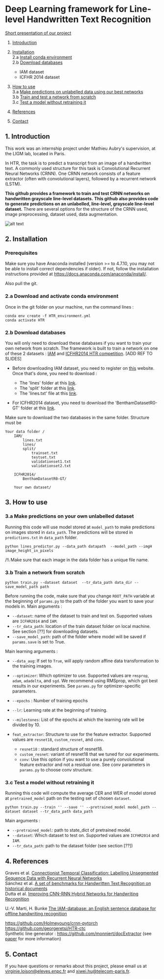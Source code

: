 # Deep Learning framework for Line-level Handwritten Text Recognition

[Short presentation of our project](https://docs.google.com/presentation/d/12Z29QPWQubbgZ_PfHG1yqZ3Cal-d6sHWFJcZ0bJVxH8/edit?usp=sharing)

1. [Introduction](#1-introduction) 
    
2. [Installation](#2-installation) \
    2.a [Install conda environment](#2a-download--and-activate-conda-environment) \
    2.b [Download databases](#2b-download-databases)
    - IAM dataset
    - ICFHR 2014 dataset

3. [How to use](#3-how-to-use) \
    3.a [Make predictions on unlabelled data using our best networks](#3a-make-predictions-on-your-own-unlabelled-dataset) \
    3.b [Train and test a network from scratch](#3b-train-a-network-from-scratch)\
    3.c [Test a model without retraining it](#3c-test-a-model-without-retraining-it)

4. [References](#4-references)

5. [Contact](#5-contact)


## 1. Introduction 

This work was an internship project under Mathieu Aubry's supervision, at the LIGM lab, located in Paris. 

In HTR, the task is to predict a transcript from an image of a handwritten text. A commonly used structure for this task is Convolutional Recurrent Neural Networks (CRNN). 
One CRNN network consists of a feature extractor (often with convolutional layers), followed by a recurrent network (LSTM).

**This github provides a framework to train and test CRNN networks on handwritten grayscale line-level datasets.**
**This github also provides code to generate predictions on an unlabelled, line-level, grayscale line-level dataset.**
There are several options for the structure of the CRNN used, image preprocessing, dataset used, data augmentation. 

![alt text][image]

[image]: https://github.com/vloison/Handwritten_Text_Recognition/blob/master/crnn_image.PNG



## 2. Installation

### Prerequisites

Make sure you have Anaconda installed (version >= to 4.7.10, you may not be able to install correct dependencies if older). 
If not, follow the installation instructions provided at 
https://docs.anaconda.com/anaconda/install/.

Also pull the git. 


### 2.a Download  and activate conda environment
Once in the git folder on your machine, run the command lines :
``` 
conda env create -f HTR_environment.yml
conda activate HTR 
```   

### 2.b Download databases
You will only need to download these databases if you want to train your own network from scratch. The framework is built to train a network on one of these 2 datasets : 
[IAM](http://www.fki.inf.unibe.ch/databases/iam-handwriting-database) and [ICFHR2014 HTR competition](http://www.transcriptorium.eu/~htrcontest/contestICFHR2014/public_html/). [ADD REF TO SLIDES]
- Before downloading IAM dataset, you need to register on [this](http://www.fki.inf.unibe.ch/databases/iam-handwriting-database) website. Once that's done, you need to download : 
    - The 'lines' folder at this [link](http://www.fki.inf.unibe.ch/databases/iam-handwriting-database/download-the-iam-handwriting-database).
    - The 'split' folder at this [link](http://www.fki.inf.unibe.ch/DBs/iamDB/tasks/largeWriterIndependentTextLineRecognitionTask.zip).
    - The 'lines.txt' file at this [link](http://www.fki.inf.unibe.ch/DBs/iamDB/data/ascii/lines.txt).

- For ICFHR2014 dataset, you need to download the 'BenthamDatasetR0-GT' folder at this [link](https://zenodo.org/record/44519#.X0eXbHkzY2x).

Make sure to download the two databases in the same folder. Structure must be 
```
Your data folder / 
    IAM/
        lines.txt
        lines/
        split/
            trainset.txt
            testset.txt
            validationset1.txt
            validationset2.txt
            
    ICFHR2014/
        BenthamDatasetR0-GT/ 

    Your own dataset/
```


## 3. How to use

### 3.a Make predictions on your own unlabelled dataset

Running this code will use model stored at `model_path` to make predictions on images stored in `data_path`.
The predictions will be stored in `predictions.txt`  in `data_path` folder.

``` 
python lines_predictor.py --data_path datapath  --model_path --imgH image_height_in_pixels
``` 
/!\ Make sure that each image in the data folder has a unique file name. 
### 3.b Train a network from scratch

``` 
python train.py --dataset dataset  --tr_data_path data_dir --save_model_path path
``` 
Before running the code, make sure that you change `ROOT_PATH` variable at the beginning of `params.py` to the path of the folder you want to save your models in. 
Main arguments : 
- `--dataset`: name of the dataset to train and test on. 
Supported values are `ICFHR2014` and `IAM`.
- `--tr_data_path`: location of the train dataset folder on local machine. See section [??] for downloading datasets.
- `--save_model_path`: path of the folder where model will be saved if `params.save` is set to True.

Main learning arguments : 
- `--data_aug`: If set to `True`, will apply random affine data transformation to the training images.
- `--optimizer`: Which optimizer to use. 
Supported values are `rmsprop`, `adam`, `adadelta`, and `sgd`. 
We recommend using RMSprop, which got best results in our experiments. See `params.py` for optimizer-specific parameters.

- `--epochs` : Number of training epochs
- `--lr`: Learning rate at the beginning of training.
- `--milestones`: List of the epochs at which the learning rate will be divided by 10. 

- `feat_extractor`: Structure to use for the feature extractor. Supported values are `resnet18`, `custom_resnet`, and `conv`.
    - `resnet18` : standard structure of resnet18. 
    - `custom_resnet`: variant of resnet18 that we tuned for our experiments. 
    - `conv`: Use this option if you want to use a purely convolutional feature extractor and not a residual one. 
    See conv parameters in `params.py` to choose conv structure.

### 3.c Test a model without retraining it
Running this code will compute the average CER and WER of model stored at `pretrained_model` path on the testing set of chosen `dataset`.
```
python train.py --train '' --save '' --pretrained_model model_path --dataset dataset --tr_data_path data_path 
```

Main arguments : 
- `--pretrained_model`: path to state_dict of pretrained model. 
- `--dataset`: Which dataset to test on. 
Supported values are `ICFHR2014` and `IAM`.
- `--tr_data_path`: path to the dataset folder (see section [??])
## 4. References
Graves et al. [Connectionist Temporal Classification: Labelling Unsegmented Sequence Data with Recurrent Neural Networks](https://mediatum.ub.tum.de/doc/1292048/file.pdf) \
Sánchez et al. [A set of benchmarks for Handwritten Text Recognition on historical documents](https://www.sciencedirect.com/science/article/abs/pii/S0031320319302006) \
Dutta et al. [Improving CNN-RNN Hybrid Networks for
Handwriting Recognition](http://cdn.iiit.ac.in/cdn/cvit.iiit.ac.in/images/ConferencePapers/2018/improving-cnn-rnn.pdf)

U.-V. Marti, H. Bunke [The IAM-database: an English sentence database for offline handwriting recognition](https://link.springer.com/article/10.1007/s100320200071)

https://github.com/Holmeyoung/crnn-pytorch \
https://github.com/georgeretsi/HTR-ctc \
Synthetic line generator : https://github.com/monniert/docExtractor (see [paper](http://imagine.enpc.fr/~monniert/docExtractor/docExtractor.pdf) for more information)


## 5. Contact
If you have questions or remarks about this project, please email us at [virginie.loison@eleves.enpc.fr]() and [xiwei.hu@telecom-paris.fr]().